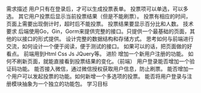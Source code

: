 需求描述
用户只有在登录后，才可以生成投票表单。
投票项可以单选，可以多选。
其它用户投票后显示当前投票结果（但是不能刷票）。
投票有相应的时间，页面上需要出现倒计时，超时后不能投票。
投票结果要显示百分比和人数。
技术要求
后端使用Go，Gin，Gorm来提供完整的接口。只提供一个最基础的页面，其他的以接口的形式提供。
设计完整的数据结构和存储方式。
思考如何与前端进行交流，如何设计一个便于阅读，便于测试的接口。
如果可以的话，把页面做的好看点。
前端用到Html Css Js JQuery等。
进阶
增加一个新用户注册的功能。
如何不刷新页面，就能直接看到投票结果的变化。（前端）
用户登录能否增加一个验证码功能。
能否接入微信，通过微信授权获取用户信息，防止刷票。
能否增加一个用户可以发起投票的功能。如何新增一个多选项的投票。
能否将用户登录与注册模块抽象为一个独立的功能包。
学习目标